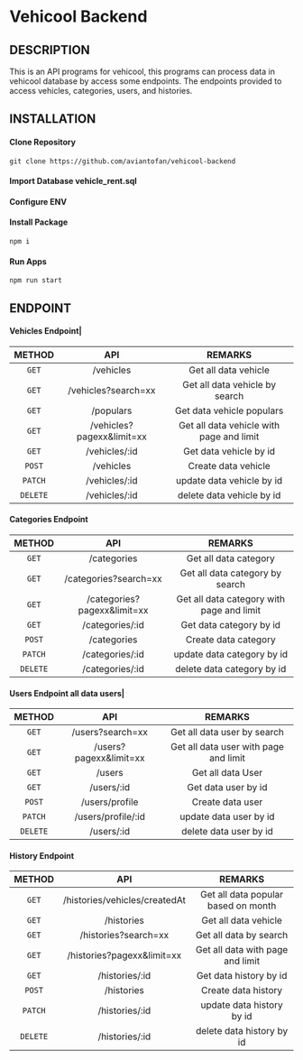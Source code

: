 # Vehicool Backend

## DESCRIPTION
This is an API programs for vehicool, this programs can process data in vehicool database by access some endpoints. The endpoints provided to access vehicles, categories, users, and histories.
## INSTALLATION
#### Clone Repository
```
git clone https://github.com/aviantofan/vehicool-backend
```
#### Import Database vehicle_rent.sql

#### Configure ENV
#### Install Package
```
npm i
```
#### Run Apps
```
npm run start
```
## ENDPOINT
#### Vehicles Endpoint|
| METHOD | API | REMARKS |
| :-------------: |:-------------:|:-----------:|
| ```GET``` | /vehicles | Get all data vehicle|
| ```GET``` | /vehicles?search=xx | Get all data vehicle by search|
| ```GET``` | /populars | Get data vehicle populars|
| ```GET``` | /vehicles?pagexx&limit=xx | Get all data vehicle with page and limit| 
| ```GET``` | /vehicles/:id | Get data vehicle by id |
| ```POST``` | /vehicles | Create data vehicle|
| ```PATCH``` | /vehicles/:id | update data vehicle by id|
| ```DELETE``` | /vehicles/:id | delete data vehicle by id|

#### Categories Endpoint
| METHOD | API | REMARKS |
| :-------------: |:-------------:|:-----------:|
| ```GET``` | /categories | Get all data category|
| ```GET``` | /categories?search=xx | Get all data category by search|
| ```GET``` | /categories?pagexx&limit=xx | Get all data category with page and limit|
| ```GET``` | /categories/:id | Get data category by id |
| ```POST``` | /categories | Create data category|
| ```PATCH``` | /categories/:id | update data category by id|
| ```DELETE``` | /categories/:id | delete data category by id|

#### Users Endpoint all data users|
| METHOD | API | REMARKS |
| :-------------: |:-------------:|:-----------:|
| ```GET``` | /users?search=xx | Get all data user by search |
| ```GET``` | /users?pagexx&limit=xx |Get all data user with page and limit|
| ```GET``` | /users | Get all data User|
| ```GET``` | /users/:id | Get data user by id |
| ```POST``` | /users/profile | Create data user|
| ```PATCH``` | /users/profile/:id | update data user by id|
| ```DELETE``` | /users/:id | delete data user by id|

#### History Endpoint
| METHOD | API | REMARKS |
| :-------------: |:-------------:|:-----------:|
| ```GET``` | /histories/vehicles/createdAt| Get all data popular based on month|
| ```GET``` | /histories | Get all data vehicle|
| ```GET``` | /histories?search=xx | Get all data by search|
| ```GET``` | /histories?pagexx&limit=xx | Get all data with page and limit|
| ```GET``` | /histories/:id | Get data history by id|
| ```POST``` | /histories | Create data history|
| ```PATCH``` | /histories/:id | update data history by id|
| ```DELETE``` | /histories/:id | delete data history by id|